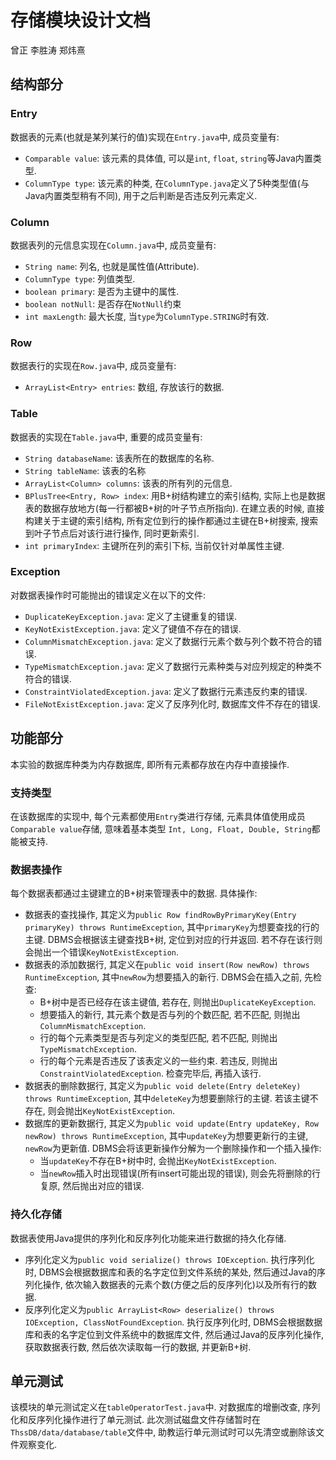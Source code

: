 # 存储模块设计文档
曾正 李胜涛 郑炜熹

## 结构部分

### Entry

数据表的元素(也就是某列某行的值)实现在`Entry.java`中, 成员变量有:

- `Comparable value`: 该元素的具体值, 可以是`int`, `float`, `string`等Java内置类型.
- `ColumnType type`: 该元素的种类, 在`ColumnType.java`定义了5种类型值(与Java内置类型稍有不同), 用于之后判断是否违反列元素定义.

### Column

数据表列的元信息实现在`Column.java`中, 成员变量有:

- `String name`: 列名, 也就是属性值(Attribute).
- `ColumnType type`: 列值类型.
- `boolean primary`: 是否为主键中的属性.
- `boolean notNull`: 是否存在`NotNull`约束
- `int maxLength`: 最大长度, 当`type`为`ColumnType.STRING`时有效.

### Row

数据表行的实现在`Row.java`中, 成员变量有:

- `ArrayList<Entry> entries`: 数组, 存放该行的数据.

### Table

数据表的实现在`Table.java`中, 重要的成员变量有:

- `String databaseName`: 该表所在的数据库的名称.
- `String tableName`: 该表的名称
- `ArrayList<Column> columns`: 该表的所有列的元信息.
- `BPlusTree<Entry, Row> index`: 用B+树结构建立的索引结构, 实际上也是数据表的数据存放地方(每一行都被B+树的叶子节点所指向).
在建立表的时候, 直接构建关于主键的索引结构, 所有定位到行的操作都通过主键在B+树搜索, 搜索到叶子节点后对该行进行操作, 同时更新索引.
- `int primaryIndex`: 主键所在列的索引下标, 当前仅针对单属性主键.

### Exception

对数据表操作时可能抛出的错误定义在以下的文件:

- `DuplicateKeyException.java`: 定义了主键重复的错误.
- `KeyNotExistException.java`: 定义了键值不存在的错误.
- `ColumnMismatchException.java`: 定义了数据行元素个数与列个数不符合的错误.
- `TypeMismatchException.java`: 定义了数据行元素种类与对应列规定的种类不符合的错误.
- `ConstraintViolatedException.java`: 定义了数据行元素违反约束的错误.
- `FileNotExistException.java`: 定义了反序列化时, 数据库文件不存在的错误.

## 功能部分

本实验的数据库种类为内存数据库, 即所有元素都存放在内存中直接操作. 

### 支持类型

在该数据库的实现中, 每个元素都使用`Entry`类进行存储, 元素具体值使用成员`Comparable value`存储, 意味着基本类型
`Int, Long, Float, Double, String`都能被支持.

### 数据表操作

每个数据表都通过主键建立的B+树来管理表中的数据. 具体操作:

- 数据表的查找操作, 其定义为`public Row findRowByPrimaryKey(Entry primaryKey) throws RuntimeException`, 其中`primaryKey`为想要查找的行的主键.
DBMS会根据该主键查找B+树, 定位到对应的行并返回. 若不存在该行则会抛出一个错误`KeyNotExistException`.
- 数据表的添加数据行, 其定义在`public void insert(Row newRow) throws RuntimeException`, 其中`newRow`为想要插入的新行.
DBMS会在插入之前, 先检查: 
  - B+树中是否已经存在该主键值, 若存在, 则抛出`DuplicateKeyException`.
  - 想要插入的新行, 其元素个数是否与列的个数匹配, 若不匹配, 则抛出`ColumnMismatchException`.
  - 行的每个元素类型是否与列定义的类型匹配, 若不匹配, 则抛出`TypeMismatchException`.
  - 行的每个元素是否违反了该表定义的一些约束. 若违反, 则抛出`ConstraintViolatedException`.
检查完毕后, 再插入该行.
- 数据表的删除数据行, 其定义为`public void delete(Entry deleteKey) throws RuntimeException`, 其中`deleteKey`为想要删除行的主键.
若该主键不存在, 则会抛出`KeyNotExistException`.
- 数据库的更新数据行, 其定义为`public void update(Entry updateKey, Row newRow) throws RuntimeException`, 其中`updateKey`为想要更新行的主键, `newRow`为更新值. DBMS会将该更新操作分解为一个删除操作和一个插入操作:
  - 当`updateKey`不存在B+树中时, 会抛出`KeyNotExistException`.
  - 当`newRow`插入时出现错误(所有insert可能出现的错误), 则会先将删除的行复原, 然后抛出对应的错误.


### 持久化存储

数据表使用Java提供的序列化和反序列化功能来进行数据的持久化存储.

- 序列化定义为`public void serialize() throws IOException`. 执行序列化时, DBMS会根据数据库和表的名字定位到文件系统的某处, 然后通过Java的序列化操作, 依次输入数据表的元素个数(方便之后的反序列化)以及所有行的数据.
- 反序列化定义为`public ArrayList<Row> deserialize() throws IOException, ClassNotFoundException`. 执行反序列化时, DBMS会根据数据库和表的名字定位到文件系统中的数据库文件, 然后通过Java的反序列化操作, 获取数据表行数, 然后依次读取每一行的数据, 并更新B+树.


## 单元测试

该模块的单元测试定义在`tableOperatorTest.java`中. 对数据库的增删改查, 序列化和反序列化操作进行了单元测试. 此次测试磁盘文件存储暂时在`ThssDB/data/database/table`文件中, 助教运行单元测试时可以先清空或删除该文件观察变化.
